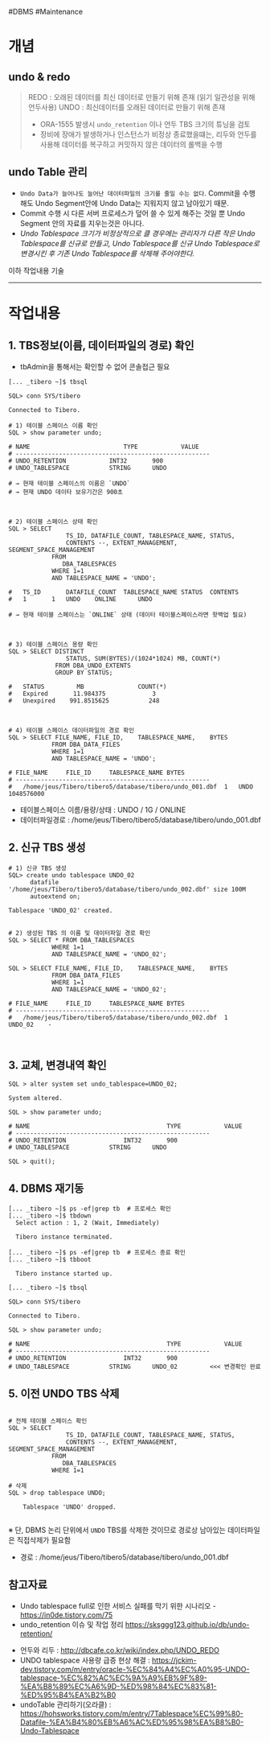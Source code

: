 #DBMS #Maintenance

# 개념 
## undo & redo

> REDO : 오래된 데이터를 최신 데이터로 만들기 위해 존재 (읽기 일관성을 위해 언두사용)
> UNDO : 최신데이터를 오래된 데이터로 만들기 위해 존재 
>  - ORA-1555 발생시 `undo_retention` 이나 언두 TBS 크기의 튜닝을 검토
>  - 장비에 장애가 발생하거나 인스턴스가 비정상 종료했을떄는, 리두와 언두를 사용해 데이터를 복구하고 커밋하지 않은 데이터의 롤백을 수행

## undo Table 관리
* `Undo Data가 늘어나도 늘어난 데이터파일의 크기를 줄일 수는 없다`. Commit을 수행해도 Undo Segment안에 Undo Data는 지워지지 않고 남아있기 때문.
* Commit 수행 시 다른 서버 프로세스가 덮어 쓸 수 있게 해주는 것일 뿐 Undo Segment 안의 자료를 지우는것은 아니다.
* _Undo Tablespace 크기가 비정상적으로 클 경우에는 관리자가 다른 작은 Undo Tablespace를 신규로 만들고, Undo Tablespace를 신규 Undo Tablespace로 변경시킨 후 기존 Undo Tablespace를 삭제해 주어야한다._

이하 작업내용 기술 



----------------------
# 작업내용
## 1. TBS정보(이름, 데이터파일의 경로) 확인
 - tbAdmin을 통해서는 확인할 수 없어 콘솔접근 필요

```shell
[... _tibero ~]$ tbsql

SQL> conn SYS/tibero 

Connected to Tibero.

# 1) 테이블 스페이스 이름 확인 
SQL > show parameter undo;

# NAME 							TYPE			VALUE
# ------------------------------------------------------ 
# UNDO_RETENTION			INT32 		900
# UNDO_TABLESPACE 			STRING		UNDO 
    
# → 현재 테이블 스페이스의 이름은 `UNDO`  
# → 현재 UNDO 데이타 보유기간은 900초   



# 2) 테이블 스페이스 상태 확인 
SQL > SELECT 
				TS_ID, DATAFILE_COUNT, TABLESPACE_NAME, STATUS, 
				CONTENTS --, EXTENT_MANAGEMENT, SEGMENT_SPACE_MANAGEMENT 
			FROM 
			   DBA_TABLESPACES
			WHERE 1=1
			AND TABLESPACE_NAME = 'UNDO';
			
#	TS_ID		DATAFILE_COUNT	TABLESPACE_NAME	STATUS	CONTENTS	 
#	1		1	UNDO	ONLINE		UNDO	 

# → 현재 테이블 스페이스는 `ONLINE` 상태 (데이터 테이블스페이스라면 핫백업 필요)



# 3) 테이블 스페이스 용량 확인 
SQL > SELECT DISTINCT 
				STATUS, SUM(BYTES)/(1024*1024) MB, COUNT(*) 
			 FROM DBA_UNDO_EXTENTS 
			 GROUP BY STATUS;

#	STATUS		   MB				COUNT(*)
#	Expired		  11.984375			    3
#	Unexpired	 991.8515625	       248



# 4) 테이블 스페이스 데이터파일의 경로 확인 
SQL > SELECT FILE_NAME,	FILE_ID,	TABLESPACE_NAME,	BYTES
			FROM DBA_DATA_FILES 
			WHERE 1=1
			AND TABLESPACE_NAME = 'UNDO';
			
# FILE_NAME		FILE_ID		TABLESPACE_NAME	BYTES	 			
# ------------------------------------------------------ 
#	/home/jeus/Tibero/tibero5/database/tibero/undo_001.dbf	1	UNDO	1048576000	

```
 - 테이블스페이스 이름/용량/상태 : UNDO / 1G / ONLINE 
 - 데이터파일경로 : /home/jeus/Tibero/tibero5/database/tibero/undo_001.dbf
 
 

## 2. 신규 TBS 생성

```shell
# 1) 신규 TBS 생성 
SQL> create undo tablespace UNDO_02
	  datafile '/home/jeus/Tibero/tibero5/database/tibero/undo_002.dbf' size 100M
	  autoextend on;
			
Tablespace 'UNDO_02' created.


# 2) 생성된 TBS 의 이름 및 데이터파일 경로 확인 
SQL > SELECT * FROM DBA_TABLESPACES 
			WHERE 1=1
			AND TABLESPACE_NAME = 'UNDO_02';
			
SQL > SELECT FILE_NAME,	FILE_ID,	TABLESPACE_NAME,	BYTES
			FROM DBA_DATA_FILES 
			WHERE 1=1
			AND TABLESPACE_NAME = 'UNDO_02';
			
# FILE_NAME		FILE_ID		TABLESPACE_NAME	BYTES	 			
# ------------------------------------------------------ 
#	/home/jeus/Tibero/tibero5/database/tibero/undo_002.dbf	1	UNDO_02	   -

			
```

## 3. 교체, 변경내역 확인 

```shell
SQL > alter system set undo_tablespace=UNDO_02;

System altered.

SQL > show parameter undo;

# NAME 										TYPE			VALUE
# ------------------------------------------------------ 
# UNDO_RETENTION				INT32 		900
# UNDO_TABLESPACE 			STRING		UNDO 

SQL > quit();

```

## 4. DBMS 재기동
```shell
[... _tibero ~]$ ps -ef|grep tb  # 프로세스 확인
[... _tibero ~]$ tbdown 
  Select action : 1, 2 (Wait, Immediately)
  
  Tibero instance terminated.
  
[... _tibero ~]$ ps -ef|grep tb  # 프로세스 종료 확인  
[... _tibero ~]$ tbboot

  Tibero instance started up.
    
[... _tibero ~]$ tbsql

SQL> conn SYS/tibero 

Connected to Tibero.

SQL > show parameter undo;  

# NAME 										TYPE			VALUE
# ------------------------------------------------------ 
# UNDO_RETENTION				INT32 		900
# UNDO_TABLESPACE 			STRING		UNDO_02 		<<< 변경확인 완료

```

## 5. 이전 UNDO TBS 삭제 

```shell

# 전체 테이블 스페이스 확인 
SQL > SELECT 
				TS_ID, DATAFILE_COUNT, TABLESPACE_NAME, STATUS, 
				CONTENTS --, EXTENT_MANAGEMENT, SEGMENT_SPACE_MANAGEMENT 
			FROM 
			   DBA_TABLESPACES
			WHERE 1=1
			
# 삭제
SQL > drop tablespace UNDO;

	Tablespace 'UNDO' dropped.
	
```


※ 단, DBMS 논리 단위에서 `UNDO` TBS를 삭제한 것이므로 경로상 남아있는 데이터파일은 직접삭제가 필요함
 - 경로 : /home/jeus/Tibero/tibero5/database/tibero/undo_001.dbf	



## 참고자료
- Undo tablespace full로 인한 서비스 실패를 막기 위한 시나리오  - https://in0de.tistory.com/75
-  undo_retention 이슈 및 작업 정리 https://sksggg123.github.io/db/undo-retention/
* 언두와 리두 : http://dbcafe.co.kr/wiki/index.php/UNDO_REDO
*  UNDO tablespace 사용량 급증 현상 해결 : https://jckim-dev.tistory.com/m/entry/oracle-%EC%84%A4%EC%A0%95-UNDO-tablespace-%EC%82%AC%EC%9A%A9%EB%9F%89-%EA%B8%89%EC%A6%9D-%ED%98%84%EC%83%81-%ED%95%B4%EA%B2%B0 
* undoTable 관리하기(오라클) : https://hohsworks.tistory.com/m/entry/7Tablespace%EC%99%80-Datafile-%EA%B4%80%EB%A6%AC%ED%95%98%EA%B8%B0-Undo-Tablespace 
